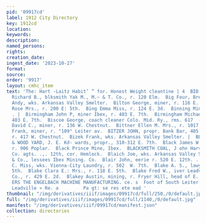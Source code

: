 ```yaml
---
pid: '09917cd'
label: 1912 City Directory
key: 1912cd
location: 
keywords: 
description: 
named_persons: 
rights: 
creation_date: 
ingest_date: '2023-10-27'
format: 
source: 
order: '9917'
layout: cmhc_item
text: 'The: Hart -Laitz Habit’ ” for. Honest Weight cleantine | 4  BID 7 BLA Biddick
  Richard B., blksmith Yak M., M.~ & T. Co., r. 120 Elm.  Big Four, Breece Hill. .  Biggest
  Andy, wks. Arkansas Valley Smelter.  Bilton George, miner, r. 116 E. 4th.  Bilton
  Rose Mrs., r. 200 E: 5th.  Bing Emma Miss, r. 124 E. 3d.  Binning Mine, Rock Hill.
  . |  Birmingham John P, miner Ibex, r. 403 E. 7th.  Birmingham Michael, miner, r
  403 E. 7th.  Biscoe George, coach cleaner Colo. Mid. Ry., rms. 617  - Harrison av.  Bitner
  David C., miner, r. 136 W. Chestnut.  Bittner Ellen M. Mrs., r. 1017 Poplar. .  Bitz
  Frank, miner, r. "109° Leiter av.  BITZER JOHN, propr. Bank Bar, 405 Harrison av,
  r. 417 W. Chestnut.  Bizek Frank, wks. Arkansas Valley Smelter. |  BLACE HAWK STABLES
  & WOOD YARD, J. E. Kd- wards, propr., 310-312 E. 7th.  Black James W., teamster,
  r. 906 Poplar.  Black Prince Mine, Ibex.  BLACKSMITH COAL, J ohn Harvey Fuel & Feed
  Co. agts. .,. 12th, cor. Hemlock.  Blaich Joe, wks. Arkansas Valley Smelter.  Blaine
  & Co., lessees Ibex Mining. Co.  Blair John, eerie r. 520 E. 12th. .  Blair Phoebe
  C. Miss, wks. Vienna-City Laundry, r. 502  W. 7th.  Blake A. S., lawyer, 118 E.
  5th.  Blake Clara E.: Mrs., r. 118 E. 5th.  Blake Fred W., iver Leadville Water
  Co., r. 429 E. 2d.  Blakey Austin, mining, r. Fryer Hill, head of E. 7th. A  FOUND
  ERS THE ENGELBACH MACHINE MANUFACTURING. ce. s  Foot of South Leiter Avenue, Phone
  Leadville » Re. a         Pa gt: se res ete ead '
thumbnail: "/img/derivatives/iiif/images/09917cd/full/250,/0/default.jpg"
full: "/img/derivatives/iiif/images/09917cd/full/1140,/0/default.jpg"
manifest: "/img/derivatives/iiif/09917cd/manifest.json"
collection: directories
---
```

